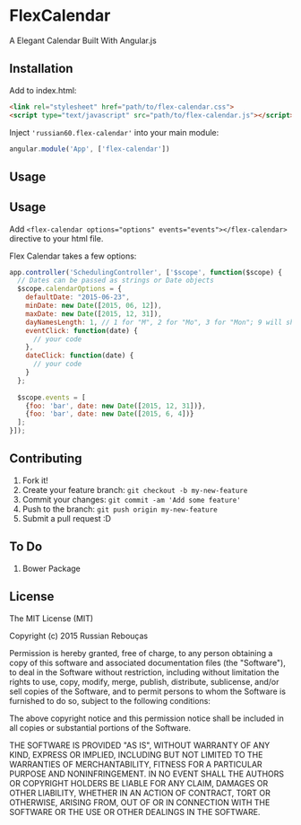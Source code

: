 # FlexCalendar

A Elegant Calendar Built With Angular.js

## Installation

Add to index.html:

```html
<link rel="stylesheet" href="path/to/flex-calendar.css">
<script type="text/javascript" src="path/to/flex-calendar.js"></script>
```

Inject ``'russian60.flex-calendar'`` into your main module:

```javascript
angular.module('App', ['flex-calendar'])
```

## Usage

## Usage

Add ``<flex-calendar options="options" events="events"></flex-calendar>`` directive to your html file.

Flex Calendar takes a few options:

```javascript
app.controller('SchedulingController', ['$scope', function($scope) {
  // Dates can be passed as strings or Date objects 
  $scope.calendarOptions = {
    defaultDate: "2015-06-23",
    minDate: new Date([2015, 06, 12]),
    maxDate: new Date([2015, 12, 31]),
    dayNamesLength: 1, // 1 for "M", 2 for "Mo", 3 for "Mon"; 9 will show full day names. Default is 1.
    eventClick: function(date) {
      // your code
    },
    dateClick: function(date) {
      // your code
    }
  };
  
  $scope.events = [
    {foo: 'bar', date: new Date([2015, 12, 31])},
    {foo: 'bar', date: new Date([2015, 6, 4])}
  ];
}]);
```

## Contributing

1. Fork it!
2. Create your feature branch: `git checkout -b my-new-feature`
3. Commit your changes: `git commit -am 'Add some feature'`
4. Push to the branch: `git push origin my-new-feature`
5. Submit a pull request :D

## To Do

1. Bower Package


## License

The MIT License (MIT)

Copyright (c) 2015 Russian Rebouças

Permission is hereby granted, free of charge, to any person obtaining a copy
of this software and associated documentation files (the "Software"), to deal
in the Software without restriction, including without limitation the rights
to use, copy, modify, merge, publish, distribute, sublicense, and/or sell
copies of the Software, and to permit persons to whom the Software is
furnished to do so, subject to the following conditions:

The above copyright notice and this permission notice shall be included in all
copies or substantial portions of the Software.

THE SOFTWARE IS PROVIDED "AS IS", WITHOUT WARRANTY OF ANY KIND, EXPRESS OR
IMPLIED, INCLUDING BUT NOT LIMITED TO THE WARRANTIES OF MERCHANTABILITY,
FITNESS FOR A PARTICULAR PURPOSE AND NONINFRINGEMENT. IN NO EVENT SHALL THE
AUTHORS OR COPYRIGHT HOLDERS BE LIABLE FOR ANY CLAIM, DAMAGES OR OTHER
LIABILITY, WHETHER IN AN ACTION OF CONTRACT, TORT OR OTHERWISE, ARISING FROM,
OUT OF OR IN CONNECTION WITH THE SOFTWARE OR THE USE OR OTHER DEALINGS IN THE
SOFTWARE.

